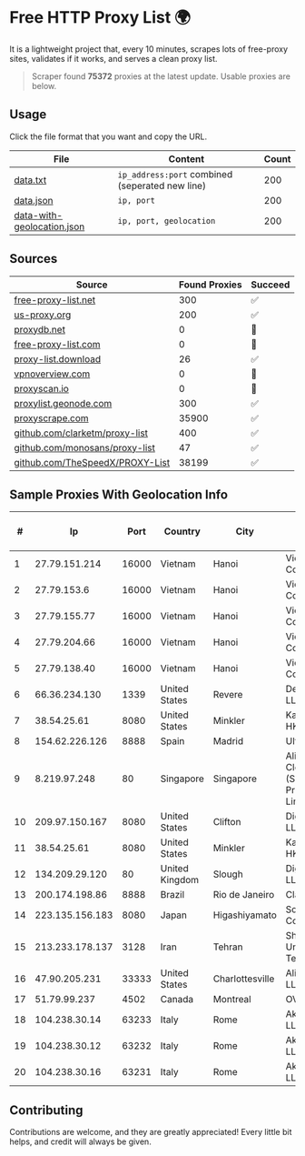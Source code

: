 
# Free HTTP Proxy List 🌍

It is a lightweight project that, every 10 minutes, scrapes lots of free-proxy sites, validates if it works, and serves a clean proxy list.


> Scraper found **75372** proxies at the latest update. Usable proxies are below.

## Usage

Click the file format that you want and copy the URL.


|File|Content|Count|
|----|-------|-----|
|[data.txt](https://raw.githubusercontent.com/themiralay/Proxy-List-World/master/data.txt)|`ip_address:port` combined (seperated new line)|200|
|[data.json](https://raw.githubusercontent.com/themiralay/Proxy-List-World/master/data.json)|`ip, port`|200|
|[data-with-geolocation.json](https://raw.githubusercontent.com/themiralay/Proxy-List-World/master/data-with-geolocation.json)|`ip, port, geolocation`|200|

## Sources

|Source|Found Proxies|Succeed|
|------|-------------|-------|
|[free-proxy-list.net](https://free-proxy-list.net)|300|✅|
|[us-proxy.org](https://www.us-proxy.org)|200|✅|
|[proxydb.net](http://proxydb.net)|0|🚫|
|[free-proxy-list.com](https://free-proxy-list.com/?page=&port=&type%5B%5D=http&type%5B%5D=https&up_time=0&search=Search)|0|🚫|
|[proxy-list.download](https://www.proxy-list.download/HTTP)|26|✅|
|[vpnoverview.com](https://vpnoverview.com/privacy/anonymous-browsing/free-proxy-servers)|0|🚫|
|[proxyscan.io](https://www.proxyscan.io)|0|🚫|
|[proxylist.geonode.com](https://proxylist.geonode.com/api/proxy-list?limit=300&page=1&sort_by=lastChecked&sort_type=desc&protocols=http,https)|300|✅|
|[proxyscrape.com](https://api.proxyscrape.com/v2/?request=displayproxies&protocol=http&timeout=10000&country=all&ssl=all&anonymity=all)|35900|✅|
|[github.com/clarketm/proxy-list](https://raw.githubusercontent.com/clarketm/proxy-list/master/proxy-list-raw.txt)|400|✅|
|[github.com/monosans/proxy-list](https://raw.githubusercontent.com/monosans/proxy-list/main/proxies/http.txt)|47|✅|
|[github.com/TheSpeedX/PROXY-List](https://raw.githubusercontent.com/TheSpeedX/PROXY-List/master/http.txt)|38199|✅|


## Sample Proxies With Geolocation Info

|#|Ip|Port|Country|City|Internet Service Provider|
|-|--|----|-------|----|-------------------------|
|1|27.79.151.214|16000|Vietnam|Hanoi|Viettel Corporation|
|2|27.79.153.6|16000|Vietnam|Hanoi|Viettel Corporation|
|3|27.79.155.77|16000|Vietnam|Hanoi|Viettel Corporation|
|4|27.79.204.66|16000|Vietnam|Hanoi|Viettel Corporation|
|5|27.79.138.40|16000|Vietnam|Hanoi|Viettel Corporation|
|6|66.36.234.130|1339|United States|Revere|DediOutlet, LLC|
|7|38.54.25.61|8080|United States|Minkler|Kaopu Cloud HK Limited|
|8|154.62.226.126|8888|Spain|Madrid|Ultahost, Inc.|
|9|8.219.97.248|80|Singapore|Singapore|Alibaba Cloud (Singapore) Private Limited|
|10|209.97.150.167|8080|United States|Clifton|DigitalOcean, LLC|
|11|38.54.25.61|8080|United States|Minkler|Kaopu Cloud HK Limited|
|12|134.209.29.120|80|United Kingdom|Slough|DigitalOcean, LLC|
|13|200.174.198.86|8888|Brazil|Rio de Janeiro|Claro S.A|
|14|223.135.156.183|8080|Japan|Higashiyamato|So-net Corporation|
|15|213.233.178.137|3128|Iran|Tehran|Sharif University Of Technology|
|16|47.90.205.231|33333|United States|Charlottesville|Alibaba.com LLC|
|17|51.79.99.237|4502|Canada|Montreal|OVH SAS|
|18|104.238.30.14|63233|Italy|Rome|AkhaliNet LLC|
|19|104.238.30.12|63232|Italy|Rome|AkhaliNet LLC|
|20|104.238.30.16|63231|Italy|Rome|AkhaliNet LLC|



## Contributing

Contributions are welcome, and they are greatly appreciated! Every
little bit helps, and credit will always be given.

